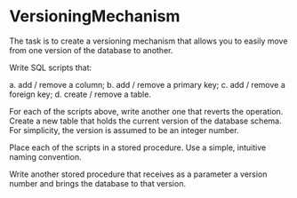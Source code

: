 # VersioningMechanism
The task is to create a versioning mechanism that allows you to easily move from one version of the database to another.

Write SQL scripts that:

a. add / remove a column;
b. add / remove a primary key;
c. add / remove a foreign key;
d. create / remove a table.

For each of the scripts above, write another one that reverts the operation. Create a new table that holds the current version of the database schema. For simplicity, the version is assumed to be an integer number.

Place each of the scripts in a stored procedure. Use a simple, intuitive naming convention.

Write another stored procedure that receives as a parameter a version number and brings the database to that version.
